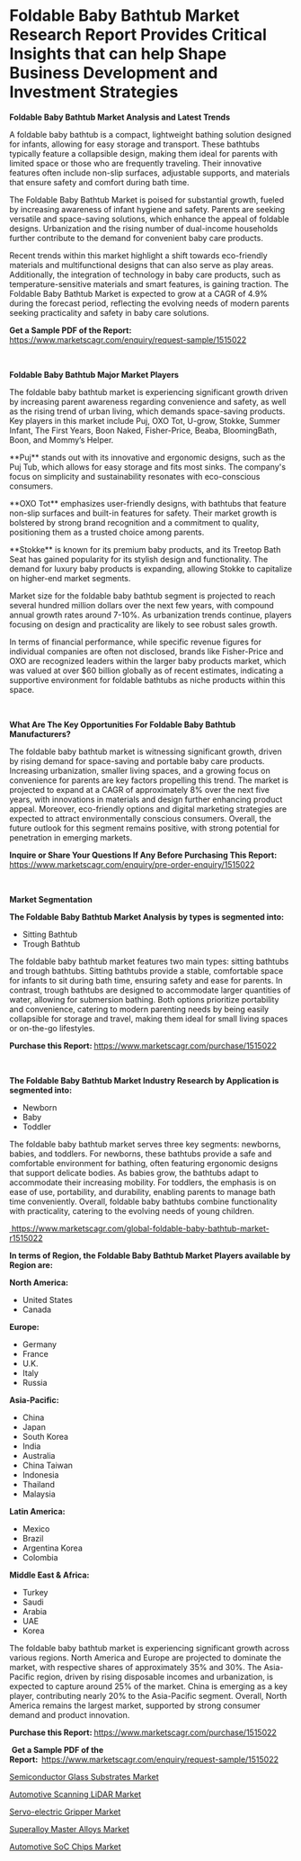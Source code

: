 <p><h1>Foldable Baby Bathtub Market Research Report Provides Critical Insights that can help Shape Business Development and Investment Strategies</h1></p><p><strong>Foldable Baby Bathtub Market Analysis and Latest Trends</strong></p>
<p><p>A foldable baby bathtub is a compact, lightweight bathing solution designed for infants, allowing for easy storage and transport. These bathtubs typically feature a collapsible design, making them ideal for parents with limited space or those who are frequently traveling. Their innovative features often include non-slip surfaces, adjustable supports, and materials that ensure safety and comfort during bath time.</p><p>The Foldable Baby Bathtub Market is poised for substantial growth, fueled by increasing awareness of infant hygiene and safety. Parents are seeking versatile and space-saving solutions, which enhance the appeal of foldable designs. Urbanization and the rising number of dual-income households further contribute to the demand for convenient baby care products.</p><p>Recent trends within this market highlight a shift towards eco-friendly materials and multifunctional designs that can also serve as play areas. Additionally, the integration of technology in baby care products, such as temperature-sensitive materials and smart features, is gaining traction. The Foldable Baby Bathtub Market is expected to grow at a CAGR of 4.9% during the forecast period, reflecting the evolving needs of modern parents seeking practicality and safety in baby care solutions.</p></p>
<p><strong>Get a Sample PDF of the Report:&nbsp;</strong> <a href="https://www.marketscagr.com/enquiry/request-sample/1515022?utm_campaign=1615&utm_medium=2&utm_source=Github&utm_content=ia&utm_term=27102024&utm_id=foldable-baby-bathtub">https://www.marketscagr.com/enquiry/request-sample/1515022</a></p>
<p>&nbsp;</p>
<p><strong>Foldable Baby Bathtub Major Market Players</strong></p>
<p><p>The foldable baby bathtub market is experiencing significant growth driven by increasing parent awareness regarding convenience and safety, as well as the rising trend of urban living, which demands space-saving products. Key players in this market include Puj, OXO Tot, U-grow, Stokke, Summer Infant, The First Years, Boon Naked, Fisher-Price, Beaba, BloomingBath, Boon, and Mommy’s Helper.</p><p>**Puj** stands out with its innovative and ergonomic designs, such as the Puj Tub, which allows for easy storage and fits most sinks. The company's focus on simplicity and sustainability resonates with eco-conscious consumers. </p><p>**OXO Tot** emphasizes user-friendly designs, with bathtubs that feature non-slip surfaces and built-in features for safety. Their market growth is bolstered by strong brand recognition and a commitment to quality, positioning them as a trusted choice among parents.</p><p>**Stokke** is known for its premium baby products, and its Treetop Bath Seat has gained popularity for its stylish design and functionality. The demand for luxury baby products is expanding, allowing Stokke to capitalize on higher-end market segments.</p><p>Market size for the foldable baby bathtub segment is projected to reach several hundred million dollars over the next few years, with compound annual growth rates around 7-10%. As urbanization trends continue, players focusing on design and practicality are likely to see robust sales growth.</p><p>In terms of financial performance, while specific revenue figures for individual companies are often not disclosed, brands like Fisher-Price and OXO are recognized leaders within the larger baby products market, which was valued at over $60 billion globally as of recent estimates, indicating a supportive environment for foldable bathtubs as niche products within this space.</p></p>
<p>&nbsp;</p>
<p><strong>What Are The Key Opportunities For Foldable Baby Bathtub Manufacturers?</strong></p>
<p><p>The foldable baby bathtub market is witnessing significant growth, driven by rising demand for space-saving and portable baby care products. Increasing urbanization, smaller living spaces, and a growing focus on convenience for parents are key factors propelling this trend. The market is projected to expand at a CAGR of approximately 8% over the next five years, with innovations in materials and design further enhancing product appeal. Moreover, eco-friendly options and digital marketing strategies are expected to attract environmentally conscious consumers. Overall, the future outlook for this segment remains positive, with strong potential for penetration in emerging markets.</p></p>
<p><strong>Inquire or Share Your Questions If Any Before Purchasing This Report:</strong> <a href="https://www.marketscagr.com/enquiry/pre-order-enquiry/1515022?utm_campaign=1615&utm_medium=2&utm_source=Github&utm_content=ia&utm_term=27102024&utm_id=foldable-baby-bathtub">https://www.marketscagr.com/enquiry/pre-order-enquiry/1515022</a></p>
<p>&nbsp;</p>
<p><strong>Market Segmentation</strong></p>
<p><strong>The Foldable Baby Bathtub Market Analysis by types is segmented into:</strong></p>
<p><ul><li>Sitting Bathtub</li><li>Trough Bathtub</li></ul></p>
<p><p>The foldable baby bathtub market features two main types: sitting bathtubs and trough bathtubs. Sitting bathtubs provide a stable, comfortable space for infants to sit during bath time, ensuring safety and ease for parents. In contrast, trough bathtubs are designed to accommodate larger quantities of water, allowing for submersion bathing. Both options prioritize portability and convenience, catering to modern parenting needs by being easily collapsible for storage and travel, making them ideal for small living spaces or on-the-go lifestyles.</p></p>
<p><strong>Purchase this Report:&nbsp;</strong><a href="https://www.marketscagr.com/purchase/1515022?utm_campaign=1615&utm_medium=2&utm_source=Github&utm_content=ia&utm_term=27102024&utm_id=foldable-baby-bathtub">https://www.marketscagr.com/purchase/1515022</a></p>
<p>&nbsp;</p>
<p><strong>The Foldable Baby Bathtub Market Industry Research by Application is segmented into:</strong></p>
<p><ul><li>Newborn</li><li>Baby</li><li>Toddler</li></ul></p>
<p><p>The foldable baby bathtub market serves three key segments: newborns, babies, and toddlers. For newborns, these bathtubs provide a safe and comfortable environment for bathing, often featuring ergonomic designs that support delicate bodies. As babies grow, the bathtubs adapt to accommodate their increasing mobility. For toddlers, the emphasis is on ease of use, portability, and durability, enabling parents to manage bath time conveniently. Overall, foldable baby bathtubs combine functionality with practicality, catering to the evolving needs of young children.</p></p>
<p><a href="https://www.marketscagr.com/global-foldable-baby-bathtub-market-r1515022?utm_campaign=1615&utm_medium=2&utm_source=Github&utm_content=ia&utm_term=27102024&utm_id=foldable-baby-bathtub">&nbsp;https://www.marketscagr.com/global-foldable-baby-bathtub-market-r1515022</a></p>
<p><strong>In terms of Region, the Foldable Baby Bathtub Market Players available by Region are:</strong></p>
<p>
    <p> <strong> North America: </strong>
        <ul>
            <li>United States</li>
            <li>Canada</li>
        </ul>
        </p> 
    <p> <strong> Europe: </strong>
        <ul>
            <li>Germany</li>
            <li>France</li>
            <li>U.K.</li>
            <li>Italy</li>
            <li>Russia</li>
        </ul>
        </p> 
    <p> <strong> Asia-Pacific: </strong>
        <ul>
            <li>China</li>
            <li>Japan</li>
            <li>South Korea</li>
            <li>India</li>
            <li>Australia</li>
            <li>China Taiwan</li>
            <li>Indonesia</li>
            <li>Thailand</li>
            <li>Malaysia</li>
        </ul>
        </p> 
    <p> <strong> Latin America: </strong>
        <ul>
            <li>Mexico</li>
            <li>Brazil</li>
            <li>Argentina Korea</li>
            <li>Colombia</li>
        </ul>
        </p> 
    <p> <strong> Middle East & Africa: </strong>
        <ul>
            <li>Turkey</li>
            <li>Saudi</li>
            <li>Arabia</li>
            <li>UAE</li>
            <li>Korea</li>
        </ul>
    </p>
    </p>
<p><p>The foldable baby bathtub market is experiencing significant growth across various regions. North America and Europe are projected to dominate the market, with respective shares of approximately 35% and 30%. The Asia-Pacific region, driven by rising disposable incomes and urbanization, is expected to capture around 25% of the market. China is emerging as a key player, contributing nearly 20% to the Asia-Pacific segment. Overall, North America remains the largest market, supported by strong consumer demand and product innovation.</p></p>
<p><strong>Purchase this Report: </strong><a href="https://www.marketscagr.com/purchase/1515022?utm_campaign=1615&utm_medium=2&utm_source=Github&utm_content=ia&utm_term=27102024&utm_id=foldable-baby-bathtub">https://www.marketscagr.com/purchase/1515022</a></p>
<p>&nbsp;<strong>Get a Sample PDF of the Report:&nbsp;&nbsp;</strong><a href="https://www.marketscagr.com/enquiry/request-sample/1515022?utm_campaign=1615&utm_medium=2&utm_source=Github&utm_content=ia&utm_term=27102024&utm_id=foldable-baby-bathtub">https://www.marketscagr.com/enquiry/request-sample/1515022</a></p>
<p><strong></strong></p>
<p><p><a href="https://www.linkedin.com/pulse/semiconductor-glass-substrates-value-chain-analysis-from-raw-o70jc?utm_campaign=1615&utm_medium=2&utm_source=Github&utm_content=ia&utm_term=27102024&utm_id=foldable-baby-bathtub">Semiconductor Glass Substrates Market</a></p><p><a href="https://www.linkedin.com/pulse/comprehensive-automotive-scanning-lidar-market-report-regional-8b03c?utm_campaign=1615&utm_medium=2&utm_source=Github&utm_content=ia&utm_term=27102024&utm_id=foldable-baby-bathtub">Automotive Scanning LiDAR Market</a></p><p><a href="https://issuu.com/reportprime-2/docs/servo-electric-gripper-market-size-_b1daa4290ed6d0?utm_campaign=1615&utm_medium=2&utm_source=Github&utm_content=ia&utm_term=27102024&utm_id=foldable-baby-bathtub">Servo-electric Gripper Market</a></p><p><a href="https://www.linkedin.com/pulse/superalloy-master-alloys-market-share-analysis-growth-trends-cst6c?utm_campaign=1615&utm_medium=2&utm_source=Github&utm_content=ia&utm_term=27102024&utm_id=foldable-baby-bathtub">Superalloy Master Alloys Market</a></p><p><a href="https://www.linkedin.com/pulse/global-automotive-soc-chips-market-opportunities-challenges2024-coaic?utm_campaign=1615&utm_medium=2&utm_source=Github&utm_content=ia&utm_term=27102024&utm_id=foldable-baby-bathtub">Automotive SoC Chips Market</a></p></p>